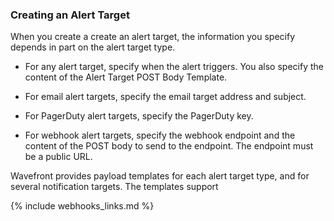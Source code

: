 ### Creating an Alert Target

When you create a create an alert target, the information you specify depends in part on the alert target type. 

* For any alert target, specify when the alert triggers. You also specify the content of the Alert Target POST Body Template. 

* For email alert targets, specify the email target address and subject. 

* For PagerDuty alert targets, specify the PagerDuty key. 

* For webhook alert targets, specify the webhook endpoint and the content of the POST body to send to the endpoint. The endpoint must be a public URL. 

Wavefront provides payload templates for each alert target type, and for several notification targets. The templates support

{% include webhooks_links.md %}
